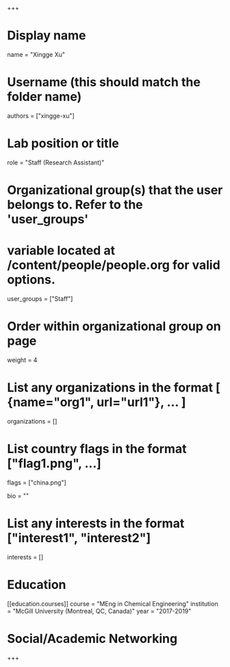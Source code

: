 +++
# Display name
name = "Xingge Xu"

# Username (this should match the folder name)
authors = ["xingge-xu"]

# Lab position or title
role = "Staff (Research Assistant)"

# Organizational group(s) that the user belongs to. Refer to the 'user_groups'
# variable located at /content/people/people.org for valid options.
user_groups = ["Staff"]

# Order within organizational group on page
weight = 4

# List any organizations in the format [ {name="org1", url="url1"}, ... ]
organizations = []

# List country flags in the format ["flag1.png", ...]
flags = ["china.png"]

bio = ""

# List any interests in the format ["interest1", "interest2"]
interests = []

# Education
[[education.courses]]
course = "MEng in Chemical Engineering"
institution = "McGill University (Montreal, QC, Canada)"
year = "2017-2019"

# Social/Academic Networking
+++
